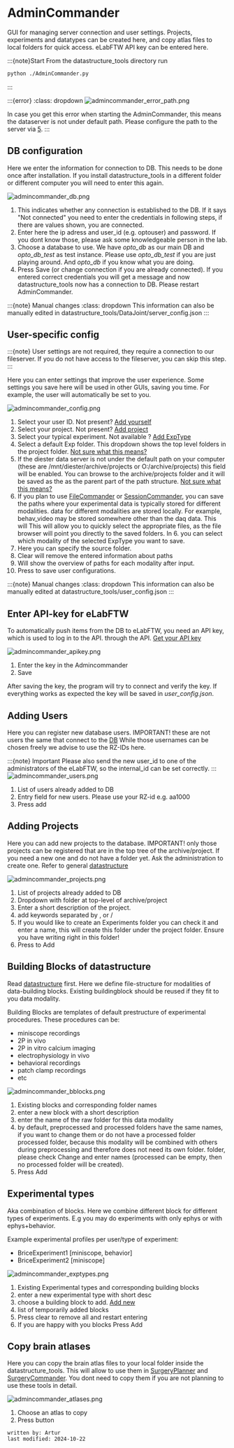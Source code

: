 # AdminCommander
GUI for managing server connection and user settings. Projects, experiments and datatypes can be created here, 
and copy atlas files to local folders for quick access. eLabFTW API key can be entered here.

:::{note}Start
From the datastructure_tools directory run
~~~bash
python ./AdminCommander.py
~~~
:::

:::{error}
:class: dropdown
![admincommander_error_path.png](../images/admincommander_error_path.png)

In case you get this error when starting the AdminCommander, this means the dataserver is not under default path.
Please configure the path to the server via [5](#user-specific-config).
:::

## DB configuration
Here we enter the information for connection to DB. This needs to be done once after installation.
If you install datastructure_tools in a different folder or different computer you will need to enter this again.

![admincommander_db.png](../images/admincommander_db.png)
1. This indicates whether any connection is established to the DB. If it says "Not connected" you need to enter the credentials in following steps, if there are values shown, you are connected.
2. Enter here the ip adress and user_id (e.g. optouser) and password. If you dont know those, please ask some knowledgeable person in the lab.
3. Choose a database to use. We have _opto_db_ as our main DB and _opto_db_test_ as test instance. Please use
_opto_db_test_ if you are just playing around. And _opto_db_ if you know what you are doing.
4. Press Save (or change connection if you are already connected). If you entered correct credentials you will get a message and now datastructure_tools now has a 
connection to DB. Please restart AdminCommander.

:::{note} Manual changes
:class: dropdown
This information can also be manually edited in datastructure_tools/DataJoint/server_config.json
:::

## User-specific config
:::{note} 
User settings are not required, they require a connection to our fileserver. If you do not have access to the fileserver, you can skip this step.
:::

Here you can enter settings that improve the user experience. Some settings you save here will be used in other GUIs,
saving you time. For example, the user will automatically be set to you.


![admincommander_config.png](../images/admincommander_config.png)
1. Select your user ID. Not present? [Add yourself](#adding-users)
2. Select your project. Not present? [Add project](#adding-projects)
3. Select your typical experiment. Not available ? [Add ExpType](#experimental-types)
4. Select a default Exp folder. This dropdown shows the top level folders in the project folder. [Not sure what this means?](../datastructure_documentation/datastructure.md)
5. If the diester data server is not under the default path on your computer (these are /mnt/diester/archive/projects 
or O:/archive/projects) this field will be enabled. You can browse to the archive/projects folder and it will be saved as the
as the parent part of the path structure.  [Not sure what this means?](../datastructure_documentation/datastructure.md)
6. If you plan to use [FileCommander](FileCommander.md) or [SessionCommander](SessionCommander.md), you can save the paths where your experimental data is typically stored for different modalities. 
data for different modalities are stored locally. For example, behav_video may be stored somewhere other than the daq data. This will 
This will allow you to quickly select the appropriate files, as the file browser will point you directly to the saved folders.
In 6. you can select which modality of the selected ExpType you want to save.
7. Here you can specify the source folder.
8. Clear will remove the entered information about paths
9. Will show the overview of paths for each modality after input.
10. Press to save user configurations.

:::{note} Manual changes
:class: dropdown
This information can also be manually edited at datastructure_tools/user_config.json
:::

## Enter API-key for eLabFTW
To automatically push items from the DB to eLabFTW, you need an API key, which is used to log in to the API. 
through the API. [Get your API key](../eLabFTW_documentation/generate_apikey.md) 

![admincommander_apikey.png](../images/admincommander_apikey.png)
1. Enter the key in the Admincommander
2. Save

After saving the key, the program will try to connect and verify the key. If everything works as expected
the key will be saved in *user_config.json*.

## Adding Users
Here you can register new database users. IMPORTANT! these are not users the same that connect to the [DB](#db-configuration)
While those usernames can be chosen freely we advise to use the RZ-IDs here.

:::{note} Important
Please also send the new user_id to one of the administrators of the eLabFTW, so the internal_id can be set correctly.
:::
![admincommander_users.png](../images/admincommander_users.png)
1. List of users already added to DB
2. Entry field for new users. Please use your RZ-id e.g. aa1000
3. Press add

## Adding Projects
Here you can add new projects to the database. IMPORTANT! only those projects can be registered 
that are in the top tree of the archive/project. If you need a new one and do not have a folder yet. Ask the administration to create one.
Refer to general [datastructure](../datastructure_documentation/datastructure.md)

![admincommander_projects.png](../images/admincommander_projects.png)
1. List of projects already added to DB
2. Dropdown with folder at top-level of archive/project
3. Enter a short description of the project.
4. add keywords separated by , or /
5. If you would like to create an Experiments folder you can check it and enter a name, this will create this folder under the project folder. Ensure you have writing right in this folder!
6. Press to Add

## Building Blocks of datastructure
Read [datastructure](../datastructure_documentation/datastructure.md) first.
Here we define file-structure for modalities of data-building blocks.
Existing buildingblock should be reused if they fit to you data modality.

Building Blocks are templates of default prestructure of experimental procedures.
These procedures can be:
- miniscope recordings
- 2P in vivo
- 2P in vitro calcium imaging
- electrophysiology in vivo
- behavioral recordings
- patch clamp recordings
- etc

![admincommander_bblocks.png](../images/admincommander_bblocks.png)
1. Existing blocks and corresponding folder names
2. enter a new block with a short description
3. enter the name of the raw folder for this data modality
4. by default, preprocessed and processed folders have the same names, if you want to change them or do not have a processed folder 
processed folder, because this modality will be combined with others during preprocessing and therefore does not need its own folder.
folder, please check Change and enter names (processed can be empty, then no processed folder will be created).
5. Press Add

## Experimental types
Aka combination of blocks. Here we combine different block for different types of experiments.
E.g you may do experiments with only ephys or with ephys+behavior.

Example experimental profiles per user/type of experiment: 	
- BriceExperiment1 [miniscope, behavior]
- BriceExperiment2 [miniscope]

![admincommander_exptypes.png](../images/admincommander_exptypes.png)
1. Existing Experimental types and corresponding building blocks
2. enter a new experimental type with short desc
3. choose a building block to add. [Add new](#building-blocks-of-datastructure)
4. list of temporarily added blocks
5. Press clear to remove all and restart entering
6. If you are happy with you blocks Press Add

## Copy brain atlases
Here you can copy the brain atlas files to your local folder inside the datastructure_tools. This will allow to use them
in [SurgeryPlanner](SurgeryPlanner.md) and [SurgeryCommander](SurgeryCommander.md).
You dont need to copy them if you are not planning to use these tools in detail.

![admincommander_atlases.png](../images/admincommander_atlases.png)
1. Choose an atlas to copy
2. Press button

~~~~
written by: Artur
last modified: 2024-10-22
~~~~
